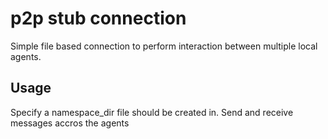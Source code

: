 # p2p stub connection
Simple file based connection to perform interaction between multiple local agents.

## Usage
Specify a namespace_dir file should be created in. Send and receive messages accros the agents
